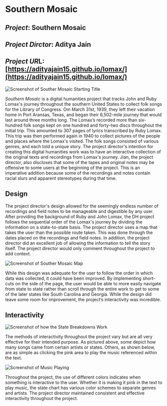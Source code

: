 # Southern Mosaic

## *Project*: Southern Mosaic

## *Project Dirctor*: Aditya Jain

## *Project UR*L: [https://adityajain15.github.io/lomax/](https://adityajain15.github.io/lomax/)

![Screenshot of Souther Mosaic Starting Title](https://Mmart04.github.io/BlogMart/images/SouthernMosaic.png)

*Southern Mosaic* is a digital humanities project that tracks John and Ruby Lomax's journey throughout the southern United States to collect folk songs for the Library of Congress. Om March 31st, 1939, they left their vacation home in Port Aransas, Texas, and began their 6,502-mile journey that would last around three months long. The Lomax’s recorded more than six-hundred folk songs kept on one hundred and forty-two discs throughout the initial trip. This amounted to 307 pages of lyrics transcribed by Ruby Lomax. This trip was then performed again in 1940 to collect pictures of the people and places where the Lomax's visited. The folk songs consisted of various genres, and each told a unique story. The project director's intention for creating this digital humanities work was to have an interactive collection of the original texts and recordings from Lomax's journey. Jian, the project director, also discloses that some of the tapes and original notes may be offensive to some users at the beginning of the project. This is an imperative addition because some of the recordings and notes contain racial slurs and apparent stereotypes during that time.

## Design

The project director's design allowed for the seemingly endless number of recordings and field notes to be manageable and digestible by any user. After providing the background of Ruby and John Lomax, the DH project follows the sequential order of the Lomax's journey by dividing the information on a state-to-state basis. The project director uses a map that takes the user than the possible route taken. This was done through the dates placed on the recordings and field notes. In addition, the project director did an excellent job of allowing the information to tell the story itself. The project director would only comment throughout the project to add context.

![Screenshot of Souther Mosaic Map](https://Mmart04.github.io/BlogMart/images/SoutherMosaic-Map.png)

While this design was adequate for the user to follow the order in which data was collected, it could have been improved. By implementing short-cuts on the side of the page, the user would be able to more easily navigate from state to state rather than scroll through the entire work to get to some of the later states like South Carolina and Georgia. While the design did leave some room for improvement, the project’s interactivity was incredible.

## Interactivity

![Screenshot of how the State Breakdowns Work](https://Mmart04.github.io/BlogMart/images/SouthernMosaic-InteractiveKey.png)

The methods of interactivity throughout the project vary but are all very effective for their intended purpose. As pictured above, some depict how many songs came from certain artists or states. Others, as shown below, are as simple as clicking the pink area to play the music referenced within the text.

![Screenshot of Music Playing](https://Mmart04.github.io/BlogMart/images/SouthernMosaic-Music.png)

Throughout the project, the use of different colors indicates when something is interactive to the user. Whether it is making it pink in the text to play music, the state chart has various color schemes to separate genres and artists. The project director maintained consistent and effective interactivity throughout the project.
